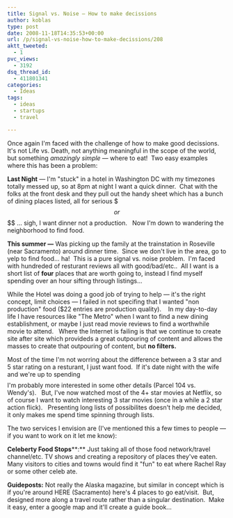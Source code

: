 ```yaml
---
title: Signal vs. Noise — How to make decissions
author: koblas
type: post
date: 2008-11-18T14:35:53+00:00
url: /p/signal-vs-noise-how-to-make-decissions/208
aktt_tweeted:
  - 1
pvc_views:
  - 3192
dsq_thread_id:
  - 411801341
categories:
  - Ideas
tags:
  - ideas
  - startups
  - travel

---
```

Once again I'm faced with the challenge of how to make good decissions.  It's not Life vs. Death, not anything meaningful in the scope of the world, but something _amazingly simple_ &#8212; where to eat!  Two easy examples where this has been a problem:

**Last Night** &#8212; I'm "stuck" in a hotel in Washington DC with my timezones totally messed up, so at 8pm at night I want a quick dinner.  Chat with the folks at the front desk and they pull out the handy sheet which has a bunch of dining places listed, all for serious $$$ or $$$$ ... sigh, I want dinner not a production.   Now I'm down to wandering the neighborhood to find food.

**This summer &#8212;** Was picking up the family at the trainstation in Roseville (near Sacramento) around dinner time.  Since we don't live in the area, go to yelp to find food... ha!  This is a pure signal vs. noise problem.  I'm faced with hundreded of resturant reviews all with good/bad/etc..  All I want is a short list of **four** places that are worth going to, instead I find myself spending over an hour sifting through listings...

While the Hotel was doing a good job of trying to help &#8212; it's the right concept, limit choices &#8212; I failed in not specifing that I wanted "non production" food ($22 entries are production quality).    In my day-to-day life I have resources like "The Metro" when I want to find a new dining establishment, or maybe I just read movie reviews to find a worthwhile movie to attend.   Where the Internet is failing is that we continue to create site after site which provideds a great outpouring of content and allows the masses to create that outpouring of content, but **no filters.**

Most of the time I'm not worring about the difference between a 3 star and 5 star rating on a resturant, I just want food.  If it's date night with the wife and we're up to spending $$$$ I'm probably more interested in some other details (Parcel 104 vs. Wendy's).   But, I've now watched most of the 4+ star movies at Netflix, so of course I want to watch interesting 3 star movies (once in a while a 2 star action flick).   Presenting long lists of possibilites doesn't help me decided, it only makes me spend time spinning through lists.

The two services I envision are (I've mentioned this a few times to people &#8212; if you want to work on it let me know):

**Celeberty Food Stops****:** Just taking all of those food network/travel channel/etc. TV shows and creating a repository of places they've eaten.  Many visitors to cities and towns would find it "fun" to eat where Rachel Ray or some other celeb ate.

**Guideposts:** Not really the Alaska magazine, but similar in concept which is if you're around HERE (Sacramento) here's 4 places to go eat/visit.  But, designed more along a travel route rather than a singular destination.  Make it easy, enter a google map and it'll create a guide book...
